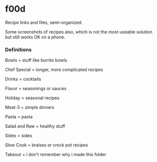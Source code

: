 # f00d
Recipe links and files, semi-organized.

Some screenshots of recipes also, which is not the most useable solution but still works OK on a phone.

### Definitions

Bowls = stuff like burrito bowls

Chef Special = longer, more complicated recipes

Drinks = cocktails

Flavor = seasonings or sauces

Holiday = seasonal recipes

Meat-3 = simple dinners

Pasta = pasta

Salad and Raw = healthy stuff

Sides = sides

Slow Cook = braises or crock pot recipes

Takeout = i don't remember why i made this folder

